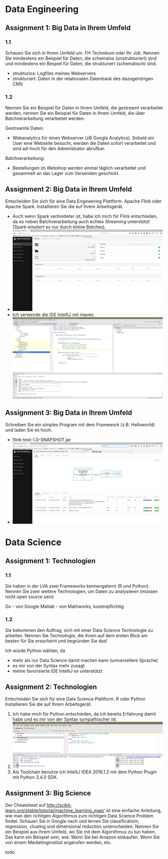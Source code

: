 # Data Engineering
## Assignment 1: Big Data in Ihrem Umfeld
### 1.1
Schauen Sie sich in Ihrem Umfeld um. FH Technikum oder Ihr Job. Nennen Sie mindestens ein
Beispiel für Daten, die schemalos (unstrukturiert) sind und mindestens ein Bespiel für Daten, die
strukturiert (schematisch) sind.

- strukturlos: Logfiles meines Webservers
- strukturiert: Daten in der relationalen Datenbank des dazugehörigen CMS

### 1.2
Nennen Sie ein Beispiel für Daten in Ihrem Umfeld, die gestreamt verarbeitet werden, nennen Sie ein
Beispiel für Daten in Ihrem Umfeld, die über Batchverarbeitung verarbeitet werden.

Gestreamte Daten:
- Webanalytics für einen Webserver (zB Google Analytics). Sobald ein User eine Webseite besucht, werden die Daten sofort verarbeitet und sind ad-hoch für den Administrator abrufbar.

Batchverarbeitung:
- Bestellungen im Webshop werden einmal täglich verarbeitet und gesammelt an das Lager zum Versenden geschickt.

## Assignment 2: Big Data in Ihrem Umfeld
Entscheiden Sie sich für eine Data Engineering Plattform. Apache Flink oder Apache Spark.
Installieren Sie die auf Ihrem Arbeitsgerät.

- Auch wenn Spark verbreiteter ist, habe ich mich für Flink entschieden, da es neben Batchverarbeitung auch echtes Streaming unterstützt (Spark emuliert es nur durch kleine Batches).
- ![screenshot flink](Flink.PNG "Screenshot Flink")
- Ich verwende die IDE IntelliJ mit maven. ![screenshot flink IntelliJ](IntelliJ_Flink.PNG "Screenshot IntelliJ Flink")

## Assignment 3: Big Data in Ihrem Umfeld
Schreiben Sie ein simples Program mit dem Framework (z.B. Helloworld) und laden Sie es hoch.

- flink-test-1.0-SNAPSHOT.jar
- ![screenshot flink job](Flink_JobDone.PNG "Screenshot Flink Job")

# Data Science
## Assignment 1: Technologien
### 1.1
Sie haben in der LVA zwei Frameworks kennengelernt (R und Python). Nennen Sie zwei weitere
Technologien, um Daten zu analysieren (müssen nicht open source sein)

Go - von Google
Matlab - von Mathworks, kostenpflichtig

### 1.2
Sie bekommen den Auftrag, sich mit einer Data Science Technologie zu arbeiten. Nennen Sie
Technologie, die ihnen auf dem ersten Blick am besten für Sie ersscheint und begründen Sie das!

Ich würde Python wählen, da
- mehr als nur Data Science damit machen kann (universellere Sprache)
- es mir von der Syntax mehr zusagt
- meine favorisierte IDE IntelliJ es unterstützt

## Assignment 2: Technologien
Entscheiden Sie sich für eine Data Science Plattform. R oder Python
Installieren Sie die auf Ihrem Arbeitsgerät.

1. Ich habe mich für Python entschieden, da ich bereits Erfahrung damit habe und es mir von der Syntax sympathischer ist.
2. ![screenshot datascience](DataScience_Technologie.PNG "Screenshot Data Science Technologie")
3. Als Toolchain benutze ich IntelliJ IDEA 2016.1.2 mit dem Python Plugin mit Python 3.4.0 SDK.

## Assignment 3: Big Science
Der Cheatsheet auf http://scikit-learn.org/stable/tutorial/machine_learning_map/ ist eine einfache
Anleitung, wie man den richtigen Algorithmus zum richtigen Data Science Problem findet.
Schauen Sie in Google nach und lernen Sie classificatiom, regression, clusting und dimensional
reduction unterscheiden.
Nennen Sie ein Beispiel aus ihrem Umfeld, wo Sie mit dem Algorithmus zu tun haben. Das kann ein
Beispiel sein, wie: Wenn Sie bei Amazon einkaufen. Wenn Sie von einem Marketinginstitut angerufen
werden, etc.

todo